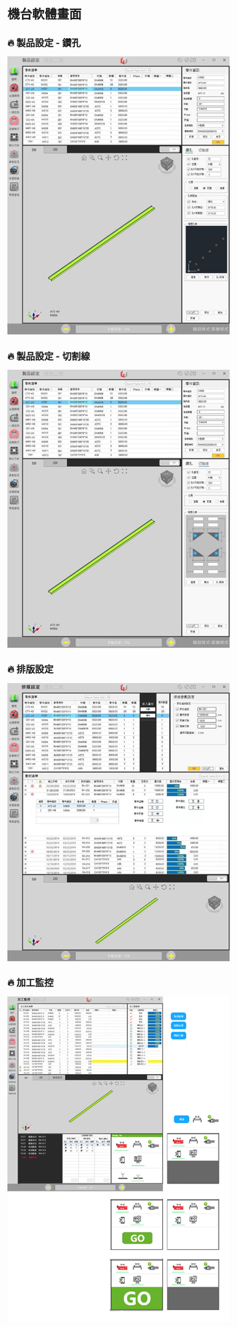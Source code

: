 # 機台軟體畫面

## 🔥 製品設定 - 鑽孔

![1](./images2/S__50421814.jpg)

## 🔥 製品設定 - 切割線

![1](./images2/S__50421813.jpg)

## 🔥 排版設定

![1](./images2/S__50421811.jpg)

<!-- ![1](./images2/S__50421815.jpg) -->

## 🔥 加工監控

![1](./images2/4.加工監控-E04.png)

<!-- ### 🔶 STD 自動加工種類方法 -->

<!-- ![1](./images2/STD自動加工種類方法.jpg) -->

